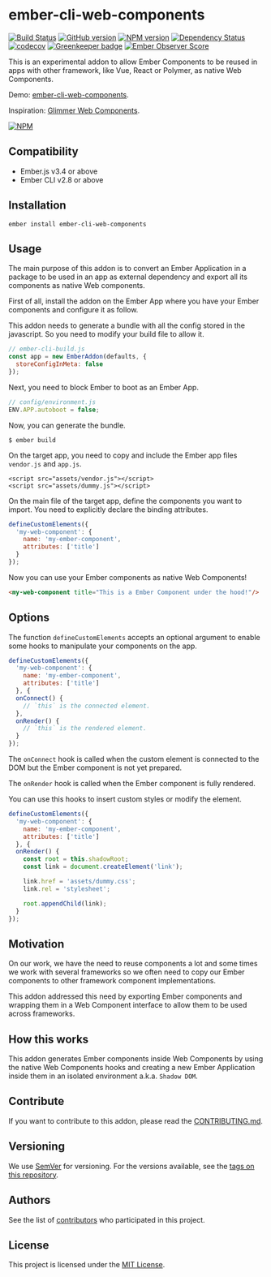 ember-cli-web-components
==============================================================================

[![Build Status](https://travis-ci.com/BBVAEngineering/ember-cli-web-components.svg?branch=master)](https://travis-ci.com/BBVAEngineering/ember-cli-web-components)
[![GitHub version](https://badge.fury.io/gh/BBVAEngineering%2Fember-cli-web-components.svg)](https://badge.fury.io/gh/BBVAEngineering%2Fember-cli-web-components)
[![NPM version](https://badge.fury.io/js/ember-cli-web-components.svg)](https://badge.fury.io/js/ember-cli-web-components)
[![Dependency Status](https://david-dm.org/BBVAEngineering/ember-cli-web-components.svg)](https://david-dm.org/BBVAEngineering/ember-cli-web-components)
[![codecov](https://codecov.io/gh/BBVAEngineering/ember-cli-web-components/branch/master/graph/badge.svg)](https://codecov.io/gh/BBVAEngineering/ember-cli-web-components)
[![Greenkeeper badge](https://badges.greenkeeper.io/BBVAEngineering/ember-cli-web-components.svg)](https://greenkeeper.io/)
[![Ember Observer Score](https://emberobserver.com/badges/ember-cli-web-components.svg)](https://emberobserver.com/addons/ember-cli-web-components)

This is an experimental addon to allow Ember Components to be reused in apps with other framework, like Vue, React or Polymer, as native Web Components.

Demo: [ember-cli-web-components](https://bbvaengineering.github.io/ember-cli-web-components).

Inspiration: [Glimmer Web Components](https://github.com/glimmerjs/glimmer-web-component).

[![NPM](https://nodei.co/npm/ember-cli-web-components.png?downloads=true&downloadRank=true)](https://nodei.co/npm/ember-cli-web-components/)


Compatibility
------------------------------------------------------------------------------

* Ember.js v3.4 or above
* Ember CLI v2.8 or above


Installation
------------------------------------------------------------------------------

```
ember install ember-cli-web-components
```


Usage
------------------------------------------------------------------------------

The main purpose of this addon is to convert an Ember Application in a package to be used in an app as external dependency and export all its components as native Web components.

First of all, install the addon on the Ember App where you have your Ember components and configure it as follow.

This addon needs to generate a bundle with all the config stored in the javascript. So you need to modify your build file to allow it.

```js
// ember-cli-build.js
const app = new EmberAddon(defaults, {
  storeConfigInMeta: false
});
```

Next, you need to block Ember to boot as an Ember App.

```js
// config/environment.js
ENV.APP.autoboot = false;
```

Now, you can generate the bundle.

```
$ ember build
```

On the target app, you need to copy and include the Ember app files `vendor.js` and `app.js`.

```
<script src="assets/vendor.js"></script>
<script src="assets/dummy.js"></script>
```

On the main file of the target app, define the components you want to import. You need to explicitly declare the binding attributes.

```js
defineCustomElements({
  'my-web-component': {
    name: 'my-ember-component',
    attributes: ['title']
  }
});
```

Now you can use your Ember components as native Web Components!

```html
<my-web-component title="This is a Ember Component under the hood!"/>
```

Options
------------------------------------------------------------------------------

The function `defineCustomElements` accepts an optional argument to enable some hooks to manipulate your components on the app.

```js
defineCustomElements({
  'my-web-component': {
    name: 'my-ember-component',
    attributes: ['title']
  }, {
  onConnect() {
    // `this` is the connected element.
  },
  onRender() {
    // `this` is the rendered element.
  }
});
```

The `onConnect` hook is called when the custom element is connected to the DOM but the Ember component is not yet prepared.

The `onRender` hook is called when the Ember component is fully rendered.

You can use this hooks to insert custom styles or modify the element.

```js
defineCustomElements({
  'my-web-component': {
    name: 'my-ember-component',
    attributes: ['title']
  }, {
  onRender() {
    const root = this.shadowRoot;
    const link = document.createElement('link');

    link.href = 'assets/dummy.css';
    link.rel = 'stylesheet';

    root.appendChild(link);
  }
});
```


Motivation
------------------------------------------------------------------------------

On our work, we have the need to reuse components a lot and some times we work with several frameworks so we often need to copy our Ember components to other framework component implementations.

This addon addressed this need by exporting Ember components and wrapping them in a Web Component interface to allow them to be used across frameworks.


How this works
------------------------------------------------------------------------------

This addon generates Ember components inside Web Components by using the native Web Components hooks and creating a new Ember Application inside them in an isolated environment a.k.a. `Shadow DOM`.


Contribute
------------------------------------------------------------------------------

If you want to contribute to this addon, please read the [CONTRIBUTING.md](CONTRIBUTING.md).


Versioning
------------------------------------------------------------------------------

We use [SemVer](http://semver.org/) for versioning. For the versions available, see the [tags on this repository](https://github.com/BBVAEngineering/ember-collector-dispatcher/tags).


Authors
------------------------------------------------------------------------------

See the list of [contributors](https://github.com/BBVAEngineering/ember-collector-dispatcher/graphs/contributors) who participated in this project.


License
------------------------------------------------------------------------------

This project is licensed under the [MIT License](LICENSE.md).
